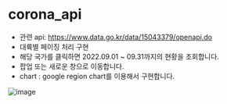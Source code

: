 # corona_api
- 관련 api: https://www.data.go.kr/data/15043379/openapi.do
- 대륙별 페이징 처리 구현
- 해당 국가를 클릭하면 2022.09.01 ~ 09.31까지의 현황을 조회합니다.
- 팝업 또는 새로운 창으로 이동합니다.
- chart : google region chart를 이용해서 구현합니다.

![image](https://user-images.githubusercontent.com/97075243/214367458-e85aa833-4858-4f71-86f9-a31533731011.png)

